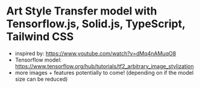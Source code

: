 # Art Style Transfer model with Tensorflow.js, Solid.js, TypeScript, Tailwind CSS

- inspired by: https://www.youtube.com/watch?v=dMq4nAMuqO8
- Tensorflow model: https://www.tensorflow.org/hub/tutorials/tf2_arbitrary_image_stylization
- more images + features potentially to come! (depending on if the model size can be reduced)
